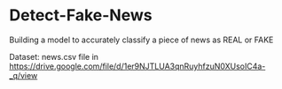 # Detect-Fake-News

Building a model to accurately classify a piece of news as REAL or FAKE

Dataset: news.csv file in https://drive.google.com/file/d/1er9NJTLUA3qnRuyhfzuN0XUsoIC4a-_q/view
